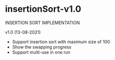 # insertionSort-v1.0
INSERTION SORT IMPLEMENTATION

v1.0 (13-08-2021)
- Support insertion sort with maximum size of 100
- Show the swapping progress
- Support multi-use in one run

